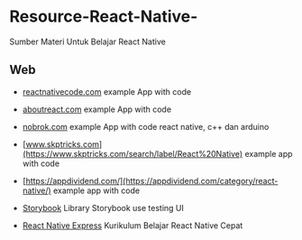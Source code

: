 # Resource-React-Native-
Sumber Materi Untuk Belajar React Native 

## Web 
- [reactnativecode.com](https://reactnativecode.com/) example App with code

- [aboutreact.com](http://aboutreact.com)  example App with code

- [nobrok.com](http://nobrok.com/)  example App with code react native, c++ dan arduino

- [www.skptricks.com](https://www.skptricks.com/search/label/React%20Native) example app with code

- [https://appdividend.com/](https://appdividend.com/category/react-native/) example app with code

- [Storybook](https://www.reactnativeschool.com/building-a-component-library/) Library Storybook use testing UI

- [React Native Express](http://www.reactnativeexpress.com/) Kurikulum Belajar React Native Cepat
